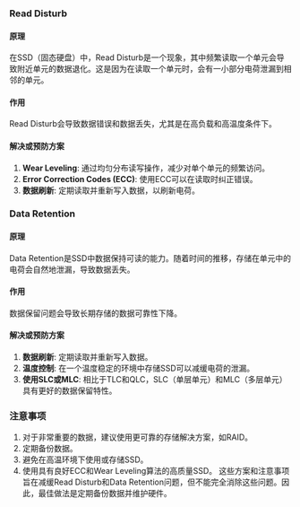 ### Read Disturb

#### 原理

在SSD（固态硬盘）中，Read Disturb是一个现象，其中频繁读取一个单元会导致附近单元的数据退化。这是因为在读取一个单元时，会有一小部分电荷泄漏到相邻的单元。

#### 作用

Read Disturb会导致数据错误和数据丢失，尤其是在高负载和高温度条件下。

#### 解决或预防方案

1. **Wear Leveling**: 通过均匀分布读写操作，减少对单个单元的频繁访问。
2. **Error Correction Codes (ECC)**: 使用ECC可以在读取时纠正错误。
3. **数据刷新**: 定期读取并重新写入数据，以刷新电荷。
### Data Retention

#### 原理

Data Retention是SSD中数据保持可读的能力。随着时间的推移，存储在单元中的电荷会自然地泄漏，导致数据丢失。

#### 作用

数据保留问题会导致长期存储的数据可靠性下降。

#### 解决或预防方案

1. **数据刷新**: 定期读取并重新写入数据。
2. **温度控制**: 在一个温度稳定的环境中存储SSD可以减缓电荷的泄漏。
3. **使用SLC或MLC**: 相比于TLC和QLC，SLC（单层单元）和MLC（多层单元）具有更好的数据保留特性。
### 注意事项

1. 对于非常重要的数据，建议使用更可靠的存储解决方案，如RAID。
2. 定期备份数据。
3. 避免在高温环境下使用或存储SSD。
4. 使用具有良好ECC和Wear Leveling算法的高质量SSD。
这些方案和注意事项旨在减缓Read Disturb和Data Retention问题，但不能完全消除这些问题。因此，最佳做法是定期备份数据并维护硬件。

